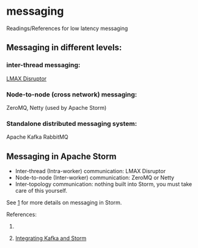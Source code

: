 # messaging
Readings/References for low latency messaging

## Messaging in different levels:
### inter-thread messaging:
[LMAX Disruptor](http://lmax-exchange.github.io/disruptor/)

### Node-to-node (cross network) messaging:
ZeroMQ, Netty (used by Apache Storm)

### Standalone distributed messaging system:
Apache Kafka
RabbitMQ

## Messaging in Apache Storm
- Inter-thread (Intra-worker) communication: LMAX Disruptor
- Node-to-node (Inter-worker) communication: ZeroMQ or Netty
- Inter-topology communication: nothing built into Storm, you must take care of this yourself.

See [1][Understanding the Internal Message Buffers of Storm] for more details on messaging in Storm.

References:

1. [Understanding the Internal Message Buffers of Storm]:http://www.michael-noll.com/blog/2013/06/21/understanding-storm-internal-message-buffers/

2. [Integrating Kafka and Storm](http://www.michael-noll.com/blog/2014/05/27/kafka-storm-integration-example-tutorial/)
